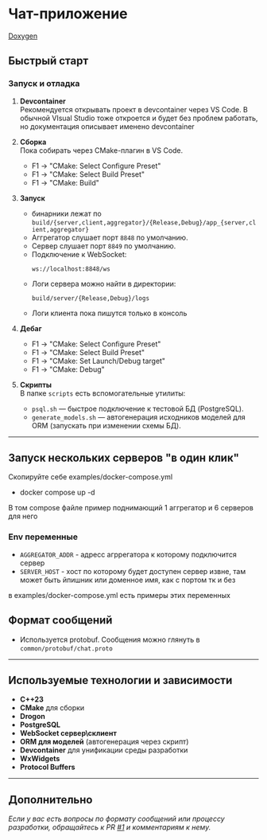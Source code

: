 # Чат-приложение

[Doxygen](https://ya-masterskaya-cpp.github.io/q2_2025_chat_project_team_3/index.html)

## Быстрый старт

### Запуск и отладка

1. **Devcontainer**  
   Рекомендуется открывать проект в devcontainer через VS Code.
   В обычной VIsual Studio тоже откроется и будет без проблем работать, но документация описывает именено devcontainer

2. **Сборка**  
   Пока собирать через CMake-плагин в VS Code.  
   - F1 -> "CMake: Select Configure Preset"
   - F1 -> "CMake: Select Build Preset"
   - F1 -> "CMake: Build"

3. **Запуск**
   - бинарники лежат по `build/{server,client,aggregator}/{Release,Debug}/app_{server,client,aggregator}`
   - Аггрегатор слушает порт `8848` по умолчанию.
   - Сервер слушает порт `8849` по умолчанию.
   - Подключение к WebSocket:  
     ```
     ws://localhost:8848/ws
     ```
   - Логи сервера можно найти в директории:
     ```
     build/server/{Release,Debug}/logs
     ```
   - Логи клиента пока пишутся только в консоль

4. **Дебаг**
   - F1 -> "CMake: Select Configure Preset"
   - F1 -> "CMake: Select Build Preset"
   - F1 -> "CMake: Set Launch/Debug target"
   - F1 -> "CMake: Debug"

5. **Скрипты**  
   В папке `scripts` есть вспомогательные утилиты:
   - `psql.sh` — быстрое подключение к тестовой БД (PostgreSQL).
   - `generate_models.sh` — автогенерация исходников моделей для ORM (запускать при изменении схемы БД).

---

## Запуск нескольких серверов "в один клик"

Скопируйте себе examples/docker-compose.yml
 - docker compose up -d

В том compose файле пример поднимающий 1 аггрегатор и 6 серверов для него

### Env переменные
 - `AGGREGATOR_ADDR` - адресс агррегатора к которому подключится сервер
 - `SERVER_HOST` - хост по которому будет доступен сервер извне, там может быть йпишник или доменное имя, как с портом тк и без

в examples/docker-compose.yml есть примеры этих переменных

## Формат сообщений

- Используется protobuf. Сообщения можно глянуть в `common/protobuf/chat.proto`

---

## Используемые технологии и зависимости

- **C++23**
- **CMake** для сборки
- **Drogon**
- **PostgreSQL**
- **WebSocket сервер\склиент**  
- **ORM для моделей** (автогенерация через скрипт)
- **Devcontainer** для унификации среды разработки
- **WxWidgets**
- **Protocol Buffers**

---

## Дополнительно

_Если у вас есть вопросы по формату сообщений или процессу разработки, обращайтесь к PR [#1](https://github.com/ya-masterskaya-cpp/q2_2025_chat_project_team_3/pull/1) и комментариям к нему._
